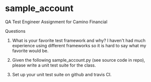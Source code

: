 # sample_account
QA Test Engineer Assignment for Camino Financial

Questions
1. What is your favorite test framework and why?
   I haven't had much experience using different frameworks so it is hard to say what my favorite would be.

2. Given the following sample_account.py (see source code in repo), please write a unit test suite for the class.

3. Set up your unit test suite on github and travis CI.
